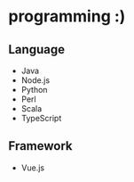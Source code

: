 programming :)
==============================

Language
------------------------------
* Java
* Node.js
* Python
* Perl
* Scala
* TypeScript

Framework
------------------------------
* Vue.js
